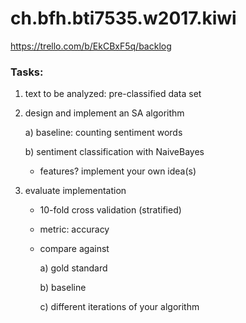 # ch.bfh.bti7535.w2017.kiwi

https://trello.com/b/EkCBxF5q/backlog


### Tasks:

1) text to be analyzed: pre-classified data set
2) design and implement an SA algorithm

    a) baseline: counting sentiment words
    
    b) sentiment classification with NaiveBayes
    - features? implement your own idea(s) 

3) evaluate implementation
    -  10-fold cross validation (stratified) 
    - metric: accuracy
    - compare against
    
        a) gold standard
        
        b) baseline
        
        c) different iterations of your algorithm